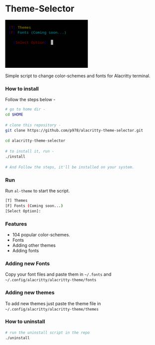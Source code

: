 # Theme-Selector


![gif](images/main.gif) <br />

Simple script to change color-schemes and fonts for Alacritty terminal.

### How to install

Follow the steps below - 

```bash
# go to home dir - 
cd $HOME

# clone this repository - 
git clone https://github.com/p978/alacritty-theme-selector.git

cd alacritty-theme-selector

# to install it, run -
./install

# And Follow the steps, it'll be installed on your system.
```

### Run

Run `al-theme` to start the script.
``` bash
[T] Themes
[F] Fonts (Coming soon...)
[Select Option]:
```

### Features

+ 104 popular color-schemes.
+ Fonts
+ Adding other themes
+ Adding fonts

### Adding new Fonts

Copy your font files and paste them in `~/.fonts` and `~/.config/alacritty/alacritty-theme/fonts`

### Adding new themes

To add new themes just paste the theme file in   `~/.config/alacritty/alacritty-theme/themes`

### How to uninstall
```bash
# run the uninstall script in the repo
./uninstall
```
